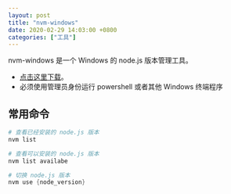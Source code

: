 ```yaml
---
layout: post
title: "nvm-windows"
date: 2020-02-29 14:03:00 +0800
categories: ["工具"]
---
```


nvm-windows 是一个 Windows 的 node.js 版本管理工具。

- [点击这里下载](https://github.com/coreybutler/nvm-windows/releases)。
- 必须使用管理员身份运行 powershell 或者其他 Windows 终端程序

## 常用命令

```powershell
# 查看已经安装的 node.js 版本
nvm list

# 查看可以安装的 node.js 版本
nvm list availabe

# 切换 node.js 版本
nvm use {node_version}
```
